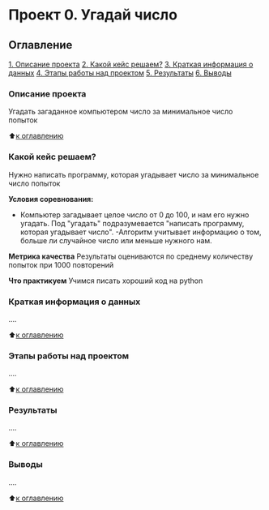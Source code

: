 # Проект 0. Угадай число

## Оглавление
[1. Описание проекта](https://github.com/Tiana-glass/ds_new_project/tree/main/project_0/README.md#Описание-проекта)
[2. Какой кейс решаем?](https://github.com/Tiana-glass/ds_new_project/tree/main/project_0/README.md#Какой-кейс-решаем)
[3. Краткая информация о данных](https://github.com/Tiana-glass/ds_new_project/tree/main/project_0/README.md#Краткая-информация-о-данных)
[4. Этапы работы над проектом](https://github.com/Tiana-glass/ds_new_project/tree/main/project_0/README.md#Этапы-работы-над-проектом)
[5. Результаты](https://github.com/Tiana-glass/ds_new_project/tree/main/project_0/README.md#Результаты)
[6. Выводы](https://github.com/Tiana-glass/ds_new_project/tree/main/project_0/README.md#Выводы)

### Описание проекта
Угадать загаданное компьютером число за минимальное число попыток

:arrow_up:[к оглавлению](https://github.com/Tiana-glass/ds_new_project/tree/main/project_0/README.md#Оглавление)


### Какой кейс решаем?
Нужно написать программу, которая угадывает число за минимальное число попыток

**Условия соревнования:**
- Компьютер загадывает целое число от 0 до 100, и нам его нужно угадать. Под "угадать" подразумевается "написать программу, которая угадывает число".
-Алгоритм учитывает информацию о том, больше ли случайное число или меньше нужного нам.

**Метрика качества**
Результаты оцениваются по среднему количеству попыток при 1000 повторений

**Что практикуем**
Учимся писать хороший код на python


### Краткая информация о данных
....

:arrow_up:[к оглавлению](https://github.com/Tiana-glass/ds_new_project/tree/main/project_0/README.md#Оглавление)


### Этапы работы над проектом
....

:arrow_up:[к оглавлению](https://github.com/Tiana-glass/ds_new_project/tree/main/project_0/README.md#Оглавление)


### Результаты
....

:arrow_up:[к оглавлению](https://github.com/Tiana-glass/ds_new_project/tree/main/project_0/README.md#Оглавление)


### Выводы
....

:arrow_up:[к оглавлению](https://github.com/Tiana-glass/ds_new_project/tree/main/project_0/README.md#Оглавление)
